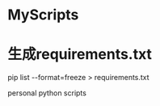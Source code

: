 # MyScripts

# 生成requirements.txt
pip list --format=freeze > requirements.txt

personal python scripts